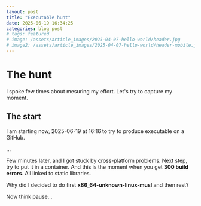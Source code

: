 ```yaml
---
layout: post
title: "Executable hunt"
date: 2025-06-19 16:34:25
categories: blog post
# tags: featured
# image: /assets/article_images/2025-04-07-hello-world/header.jpg
# image2: /assets/article_images/2025-04-07-hello-world/header-mobile.jpg
---
```


# The hunt

I spoke few times about mesuring my effort. Let's try to capture my moment.

## The start

I am starting now, 2025-06-19 at 16:16 to try to produce executable on a GitHub.

...

Few minutes later, and I got stuck by cross-platform problems. Next step, try to put it in a container.
And this is the moment when you get **300 build errors**. All linked to static libraries.

Why did I decided to do first **x86_64-unknown-linux-musl** and then rest?

Now think pause...